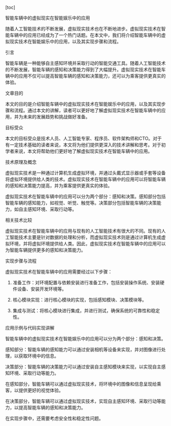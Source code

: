
[toc]                    
                
                
智能车辆中的虚拟现实在智能娱乐中的应用

随着人工智能技术的不断发展，虚拟现实技术也在不断地进步。虚拟现实技术在智能车辆中的应用已经成为了一个热门话题。在本文中，我们将介绍智能车辆中的虚拟现实技术在智能娱乐中的应用，以及其实现步骤和流程。

引言

智能车辆是一种能够自主感知环境并采取行动的智能交通工具。随着人工智能技术的不断发展，智能车辆的感知和决策能力得到了大幅提升。虚拟现实技术在智能车辆中的应用不仅可以提高智能车辆的感知和决策能力，还可以为乘客提供更真实的体验。

文章目的

本文的目的是介绍智能车辆中的虚拟现实技术在智能娱乐中的应用，以及其实现步骤和流程。通过本文的讲解，读者可以更好地了解虚拟现实技术在智能车辆中的应用，并为未来的发展趋势和挑战做好准备。

目标受众

本文的目标受众是技术人员、人工智能专家、程序员、软件架构师和CTO。对于有一定技术基础的读者来说，本文将为他们提供更深入的技术讲解和思考。对于初学者来说，本文将帮助他们更好地了解虚拟现实技术在智能车辆中的应用。

技术原理及概念

虚拟现实技术是一种通过计算机生成虚拟环境，并通过头戴式显示器或手套等设备将虚拟环境提供给人类的技术。虚拟现实技术在智能车辆中的应用可以将智能车辆的感知和决策能力提高，并为乘客提供更真实的体验。

虚拟现实技术在智能车辆中的应用可以分为两个部分：感知和决策。感知部分包括智能车辆的感知能力，如视觉、听觉、触觉等。决策部分包括智能车辆的决策能力，如自主感知环境、采取行动等。

相关技术比较

虚拟现实技术在智能车辆中的应用与现有的人工智能技术有很大的不同。现有的人工智能技术主要是针对数据的处理和分析，而虚拟现实技术则是通过计算机生成虚拟环境，并将虚拟环境提供给人类。因此，虚拟现实技术在智能车辆中的应用可以为智能车辆提供更多的感知和决策能力。

实现步骤与流程

虚拟现实技术在智能车辆中的应用需要经过以下步骤：

1. 准备工作：对环境配置与依赖安装进行准备工作，包括安装操作系统、安装硬件设备、安装开发环境等。

2. 核心模块实现：进行核心模块的实现，包括感知模块、决策模块等。

3. 集成与测试：将核心模块进行集成，并进行测试，确保系统的可靠性和稳定性。

应用示例与代码实现讲解

智能车辆中的虚拟现实技术在智能娱乐中的应用可以分为两个部分：感知和决策。

感知部分：智能车辆的感知能力可以通过安装相机等设备来实现，并对图像进行处理，以获取环境中的信息。

决策部分：智能车辆的决策能力可以通过安装自主感知模块来实现，以实现自主感知环境、采取行动等能力。

在感知部分，智能车辆可以通过虚拟现实技术，将环境中的图像和信息呈现给乘客，以提供更好的视觉体验。

在决策部分，智能车辆可以通过虚拟现实技术，实现自主感知环境、采取行动等能力，以提高智能车辆的感知和决策能力。

在实现步骤中，还需要考虑安全性和稳定性问题。

